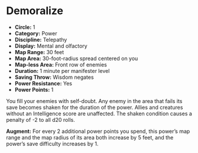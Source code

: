 # Demoralize

- **Circle:** 1
- **Category:** Power
- **Discipline:** Telepathy
- **Display:** Mental and olfactory
- **Map Range:** 30 feet
- **Map Area:** 30-foot-radius spread centered on you
- **Map-less Area:** Front row of enemies
- **Duration:** 1 minute per manifester level
- **Saving Throw:** Wisdom negates
- **Power Resistance:** Yes
- **Power Points:** 1

You fill your enemies with self-doubt. Any enemy in the area that fails its save becomes shaken for the duration of the power. Allies and creatures without an Intelligence score are unaffected. The shaken condition causes a penalty of -2 to all d20 rolls.

**Augment:** For every 2 additional power points you spend, this power’s map range and the map radius of its area both increase by 5 feet, and the power’s save difficulty increases by 1.
